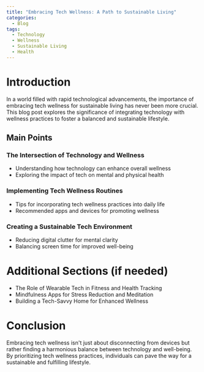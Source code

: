```yaml
---
title: "Embracing Tech Wellness: A Path to Sustainable Living"
categories:
  - Blog
tags:
  - Technology
  - Wellness
  - Sustainable Living
  - Health
---
```


# Introduction
In a world filled with rapid technological advancements, the importance of embracing tech wellness for sustainable living has never been more crucial. This blog post explores the significance of integrating technology with wellness practices to foster a balanced and sustainable lifestyle.

## Main Points
### The Intersection of Technology and Wellness
- Understanding how technology can enhance overall wellness
- Exploring the impact of tech on mental and physical health

### Implementing Tech Wellness Routines
- Tips for incorporating tech wellness practices into daily life
- Recommended apps and devices for promoting wellness

### Creating a Sustainable Tech Environment
- Reducing digital clutter for mental clarity
- Balancing screen time for improved well-being

# Additional Sections (if needed)
- The Role of Wearable Tech in Fitness and Health Tracking
- Mindfulness Apps for Stress Reduction and Meditation
- Building a Tech-Savvy Home for Enhanced Wellness

# Conclusion
Embracing tech wellness isn't just about disconnecting from devices but rather finding a harmonious balance between technology and well-being. By prioritizing tech wellness practices, individuals can pave the way for a sustainable and fulfilling lifestyle.